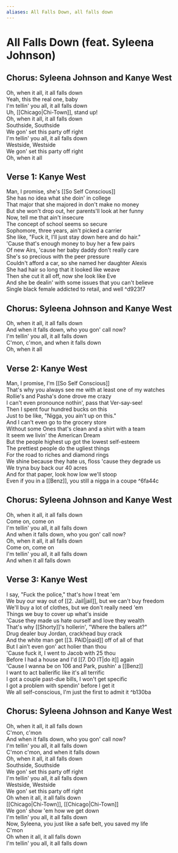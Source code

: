 ```yaml
---
aliases: All Falls Down, all falls down
---
```


# All Falls Down (feat. Syleena Johnson)

## Chorus: Syleena Johnson and Kanye West

Oh, when it all, it all falls down  
Yeah, this the real one, baby  
I'm tellin' you all, it all falls down  
Uh, [[Chicago|Chi-Town]], stand up!  
Oh, when it all, it all falls down  
Southside, Southside  
We gon' set this party off right  
I'm tellin' you all, it all falls down  
Westside, Westside  
We gon' set this party off right  
Oh, when it all

## Verse 1: Kanye West

Man, I promise, she's [[So Self Conscious]]  
She has no idea what she doin' in college  
That major that she majored in don't make no money  
But she won't drop out, her parents'll look at her funny  
Now, tell me that ain't insecure  
The concept of school seems so secure  
Sophomore, three years, ain't picked a carrier  
She like, "Fuck it, I'll just stay down here and do hair."  
'Cause that's enough money to buy her a few pairs  
Of new Airs, 'cause her baby daddy don't really care  
She's so precious with the peer pressure  
Couldn't afford a car, so she named her daughter Alexis  
She had hair so long that it looked like weave  
Then she cut it all off, now she look like Eve  
And she be dealin' with some issues that you can't believe  
Single black female addicted to retail, and well ^d923f7

## Chorus: Syleena Johnson and Kanye West

Oh, when it all, it all falls down  
And when it falls down, who you gon' call now?  
I'm tellin' you all, it all falls down  
C'mon, c'mon, and when it falls down  
Oh, when it all

## Verse 2: Kanye West

Man, I promise, I'm [[So Self Conscious]]  
That's why you always see me with at least one of my watches  
Rollie's and Pasha's done drove me crazy  
I can't even pronounce nothin', pass that Ver-say-see!  
Then I spent four hundred bucks on this  
Just to be like, "Nigga, you ain't up on this."  
And I can't even go to the grocery store  
Without some Ones that's clean and a shirt with a team  
It seem we livin' the American Dream  
But the people highest up got the lowest self-esteem  
The prettiest people do the ugliest things  
For the road to riches and diamond rings  
We shine because they hate us, floss 'cause they degrade us  
We tryna buy back our 40 acres  
And for that paper, look how low we'll stoop  
Even if you in a [[Benz]], you still a nigga in a coupe ^6fa44c

## Chorus: Syleena Johnson and Kanye West

Oh, when it all, it all falls down  
Come on, come on  
I'm tellin' you all, it all falls down  
And when it falls down, who you gon' call now?  
Oh, when it all, it all falls down  
Come on, come on  
I'm tellin' you all, it all falls down  
And when it all falls down

## Verse 3: Kanye West

I say, "Fuck the police," that's how I treat 'em  
We buy our way out of [[2. Jail|jail]], but we can't buy freedom  
We'll buy a lot of clothes, but we don't really need 'em  
Things we buy to cover up what's inside  
'Cause they made us hate ourself and love they wealth  
That's why [[Shorty]]'s hollerin', "Where the ballers at?"  
Drug dealer buy Jordan, crackhead buy crack  
And the white man get [[3. PAID|paid]] off of all of that  
But I ain't even gon' act holier than thou  
'Cause fuck it, I went to Jacob with 25 thou  
Before I had a house and I'd [[7. DO IT|do it]] again  
'Cause I wanna be on 106 and Park, pushin' a [[Benz]]  
I want to act ballerific like it's all terrific  
I got a couple past-due bills, I won't get specific  
I got a problem with spendin' before I get it  
We all self-conscious, I'm just the first to admit it ^b130ba

## Chorus: Syleena Johnson and Kanye West

Oh, when it all, it all falls down  
C'mon, c'mon  
And when it falls down, who you gon' call now?  
I'm tellin' you all, it all falls down  
C'mon c'mon, and when it falls down  
Oh, when it all, it all falls down  
Southside, Southside  
We gon' set this party off right  
I'm tellin' you all, it all falls down  
Westside, Westside  
We gon' set this party off right  
Oh when it all, it all falls down  
[[Chicago|Chi-Town]], [[Chicago|Chi-Town]]  
We gon' show 'em how we get down  
I'm tellin' you all, it all falls down  
Now, Syleena, you just like a safe belt, you saved my life  
C'mon  
Oh when it all, it all falls down  
I'm tellin' you all, it all falls down
